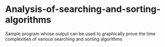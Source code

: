 # Analysis-of-searching-and-sorting-algorithms
Sample program whose output can be used to graphically prove the time complexities of various searching and sorting algorithms
